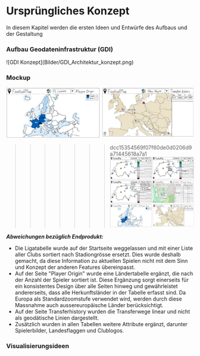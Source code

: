 # Ursprüngliches Konzept
<a id="top"></a>
In diesem Kapitel werden die ersten Ideen und Entwürfe des Aufbaus und der Gestaltung

### Aufbau Geodateninfrastruktur (GDI)
<div id="gdi"></div>
![GDI Konzept](Bilder/GDI_Architektur_konzept.png)

### Mockup

![mockup1](Bilder/mockup1.png)
>>>>>>> dcc15354569f07f60de0d0206d9a71445618a7a1
![mockup2](Bilder/mockup2.png)
![mockup1](Bilder/mockup1.png)

***Abweichungen bezüglich Endprodukt:***
- Die Ligatabelle wurde auf der Startseite weggelassen und mit einer Liste aller Clubs sortiert nach Stadiongrösse ersetzt. Dies wurde deshalb gemacht, da diese Information zu aktuellen Spielen nicht mit dem Sinn und Konzept der anderen Features übereinpasst.
- Auf der Seite "Player Origin" wurde eine Ländertabelle ergänzt, die nach der Anzahl der Spieler sortiert ist. Diese Ergänzung sorgt einerseits für ein konsistentes Design über alle Seiten hinweg und gewährleistet andererseits, dass alle Herkunftsländer in der Tabelle erfasst sind. Da Europa als Standardzoomstufe verwendet wird, werden durch diese Massnahme auch aussereuropäische Länder berücksichtigt.
- Auf der Seite Transferhistory wurden die Transferwege linear und nicht als geodätische Linien dargestellt.
- Zusätzlich wurden in allen Tabellen weitere Attribute ergänzt, darunter Spielerbilder, Landesflaggen und Clublogos.


### Visualisierungsideen
<div id="visualisierungsideen"></div>